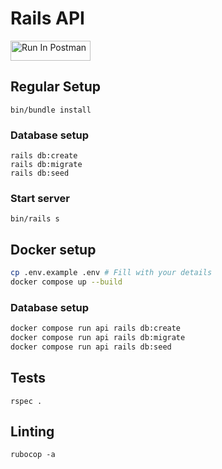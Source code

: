 # Rails API

[<img src="https://run.pstmn.io/button.svg" alt="Run In Postman" style="width: 128px; height: 32px;">](https://app.getpostman.com/run-collection/6435402-ff52c2f9-8d97-48d2-8cf3-1359b71f521f?action=collection%2Ffork&source=rip_markdown&collection-url=entityId%3D6435402-ff52c2f9-8d97-48d2-8cf3-1359b71f521f%26entityType%3Dcollection%26workspaceId%3D83618443-db3a-4dc4-9ae8-c1b3085d965f)

## Regular Setup

```
bin/bundle install
```

### Database setup

```
rails db:create
rails db:migrate
rails db:seed
```

### Start server

```
bin/rails s
```

## Docker setup

```sh
cp .env.example .env # Fill with your details
docker compose up --build
```

### Database setup

```sh
docker compose run api rails db:create
docker compose run api rails db:migrate
docker compose run api rails db:seed
```

## Tests

```
rspec .
```

## Linting

```
rubocop -a
```
